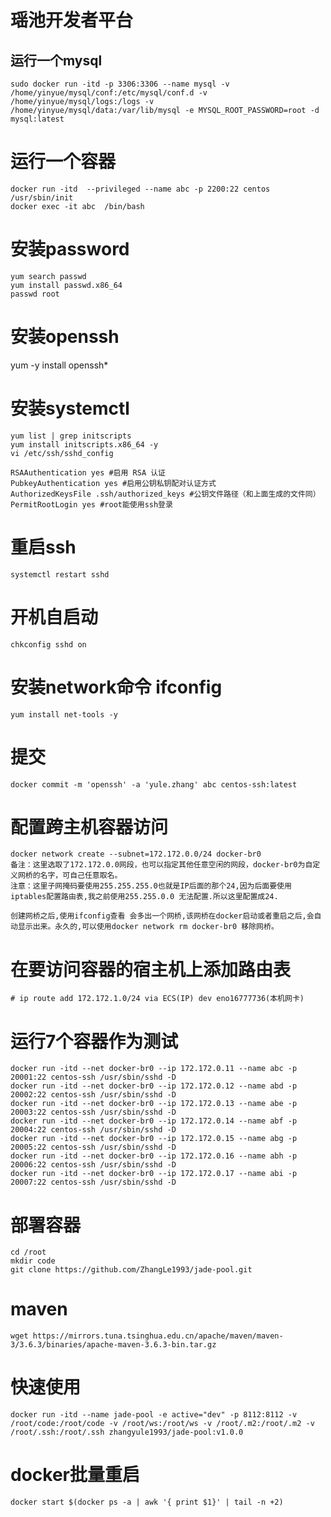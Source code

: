 # 瑶池开发者平台
## 运行一个mysql
    sudo docker run -itd -p 3306:3306 --name mysql -v /home/yinyue/mysql/conf:/etc/mysql/conf.d -v /home/yinyue/mysql/logs:/logs -v /home/yinyue/mysql/data:/var/lib/mysql -e MYSQL_ROOT_PASSWORD=root -d mysql:latest

# 运行一个容器
    docker run -itd  --privileged --name abc -p 2200:22 centos /usr/sbin/init
    docker exec -it abc  /bin/bash

# 安装password
    yum search passwd
    yum install passwd.x86_64
    passwd root

# 安装openssh
yum -y install openssh*

# 安装systemctl
    yum list | grep initscripts
    yum install initscripts.x86_64 -y
    vi /etc/ssh/sshd_config

    RSAAuthentication yes #启用 RSA 认证
    PubkeyAuthentication yes #启用公钥私钥配对认证方式
    AuthorizedKeysFile .ssh/authorized_keys #公钥文件路径（和上面生成的文件同）
    PermitRootLogin yes #root能使用ssh登录
# 重启ssh
    systemctl restart sshd
# 开机自启动
    chkconfig sshd on
# 安装network命令 ifconfig
    yum install net-tools -y
# 提交
    docker commit -m 'openssh' -a 'yule.zhang' abc centos-ssh:latest

# 配置跨主机容器访问
    docker network create --subnet=172.172.0.0/24 docker-br0
    备注：这里选取了172.172.0.0网段，也可以指定其他任意空闲的网段，docker-br0为自定义网桥的名字，可自己任意取名。
    注意：这里子网掩码要使用255.255.255.0也就是IP后面的那个24,因为后面要使用iptables配置路由表,我之前使用255.255.0.0 无法配置.所以这里配置成24.

    创建网桥之后,使用ifconfig查看 会多出一个网桥,该网桥在docker启动或者重启之后,会自动显示出来。永久的,可以使用docker network rm docker-br0 移除网桥。

# 在要访问容器的宿主机上添加路由表
    # ip route add 172.172.1.0/24 via ECS(IP) dev eno16777736(本机网卡)

# 运行7个容器作为测试
    docker run -itd --net docker-br0 --ip 172.172.0.11 --name abc -p 20001:22 centos-ssh /usr/sbin/sshd -D
    docker run -itd --net docker-br0 --ip 172.172.0.12 --name abd -p 20002:22 centos-ssh /usr/sbin/sshd -D
    docker run -itd --net docker-br0 --ip 172.172.0.13 --name abe -p 20003:22 centos-ssh /usr/sbin/sshd -D
    docker run -itd --net docker-br0 --ip 172.172.0.14 --name abf -p 20004:22 centos-ssh /usr/sbin/sshd -D
    docker run -itd --net docker-br0 --ip 172.172.0.15 --name abg -p 20005:22 centos-ssh /usr/sbin/sshd -D
    docker run -itd --net docker-br0 --ip 172.172.0.16 --name abh -p 20006:22 centos-ssh /usr/sbin/sshd -D
    docker run -itd --net docker-br0 --ip 172.172.0.17 --name abi -p 20007:22 centos-ssh /usr/sbin/sshd -D


# 部署容器
    cd /root
    mkdir code
    git clone https://github.com/ZhangLe1993/jade-pool.git


# maven
    wget https://mirrors.tuna.tsinghua.edu.cn/apache/maven/maven-3/3.6.3/binaries/apache-maven-3.6.3-bin.tar.gz


# 快速使用
    docker run -itd --name jade-pool -e active="dev" -p 8112:8112 -v /root/code:/root/code -v /root/ws:/root/ws -v /root/.m2:/root/.m2 -v /root/.ssh:/root/.ssh zhangyule1993/jade-pool:v1.0.0

# docker批量重启
    docker start $(docker ps -a | awk '{ print $1}' | tail -n +2)





